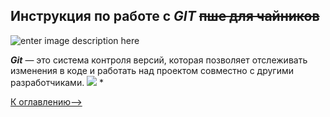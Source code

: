 ﻿

## Инструкция по работе с  *GIT* ~~пше для чайников~~
![enter image description here](https://eurobyte.ru/img/articles/chto-takoe-git/image2.jpg)  

 ***Git*** — это система контроля версий, которая позволяет отслеживать изменения в коде и работать над проектом совместно с другими разработчиками. 
 ![](https://gifdb.com/images/high/matrix-background-hackerman-j47lwaq6pwv67oyg.gif)
* 

[К оглавлению-->](/Оглавление.md)